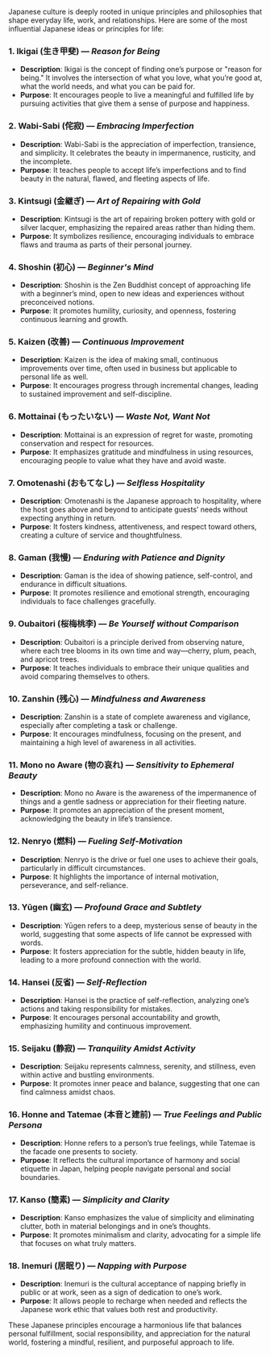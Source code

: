 Japanese culture is deeply rooted in unique principles and philosophies that shape everyday life, work, and relationships. Here are some of the most influential Japanese ideas or principles for life:

### 1. **Ikigai (生き甲斐)** — *Reason for Being*
   - **Description**: Ikigai is the concept of finding one’s purpose or "reason for being." It involves the intersection of what you love, what you’re good at, what the world needs, and what you can be paid for.
   - **Purpose**: It encourages people to live a meaningful and fulfilled life by pursuing activities that give them a sense of purpose and happiness.

### 2. **Wabi-Sabi (侘寂)** — *Embracing Imperfection*
   - **Description**: Wabi-Sabi is the appreciation of imperfection, transience, and simplicity. It celebrates the beauty in impermanence, rusticity, and the incomplete.
   - **Purpose**: It teaches people to accept life’s imperfections and to find beauty in the natural, flawed, and fleeting aspects of life.

### 3. **Kintsugi (金継ぎ)** — *Art of Repairing with Gold*
   - **Description**: Kintsugi is the art of repairing broken pottery with gold or silver lacquer, emphasizing the repaired areas rather than hiding them.
   - **Purpose**: It symbolizes resilience, encouraging individuals to embrace flaws and trauma as parts of their personal journey.

### 4. **Shoshin (初心)** — *Beginner's Mind*
   - **Description**: Shoshin is the Zen Buddhist concept of approaching life with a beginner’s mind, open to new ideas and experiences without preconceived notions.
   - **Purpose**: It promotes humility, curiosity, and openness, fostering continuous learning and growth.

### 5. **Kaizen (改善)** — *Continuous Improvement*
   - **Description**: Kaizen is the idea of making small, continuous improvements over time, often used in business but applicable to personal life as well.
   - **Purpose**: It encourages progress through incremental changes, leading to sustained improvement and self-discipline.

### 6. **Mottainai (もったいない)** — *Waste Not, Want Not*
   - **Description**: Mottainai is an expression of regret for waste, promoting conservation and respect for resources.
   - **Purpose**: It emphasizes gratitude and mindfulness in using resources, encouraging people to value what they have and avoid waste.

### 7. **Omotenashi (おもてなし)** — *Selfless Hospitality*
   - **Description**: Omotenashi is the Japanese approach to hospitality, where the host goes above and beyond to anticipate guests’ needs without expecting anything in return.
   - **Purpose**: It fosters kindness, attentiveness, and respect toward others, creating a culture of service and thoughtfulness.

### 8. **Gaman (我慢)** — *Enduring with Patience and Dignity*
   - **Description**: Gaman is the idea of showing patience, self-control, and endurance in difficult situations.
   - **Purpose**: It promotes resilience and emotional strength, encouraging individuals to face challenges gracefully.

### 9. **Oubaitori (桜梅桃李)** — *Be Yourself without Comparison*
   - **Description**: Oubaitori is a principle derived from observing nature, where each tree blooms in its own time and way—cherry, plum, peach, and apricot trees.
   - **Purpose**: It teaches individuals to embrace their unique qualities and avoid comparing themselves to others.

### 10. **Zanshin (残心)** — *Mindfulness and Awareness*
   - **Description**: Zanshin is a state of complete awareness and vigilance, especially after completing a task or challenge.
   - **Purpose**: It encourages mindfulness, focusing on the present, and maintaining a high level of awareness in all activities.

### 11. **Mono no Aware (物の哀れ)** — *Sensitivity to Ephemeral Beauty*
   - **Description**: Mono no Aware is the awareness of the impermanence of things and a gentle sadness or appreciation for their fleeting nature.
   - **Purpose**: It promotes an appreciation of the present moment, acknowledging the beauty in life’s transience.

### 12. **Nenryo (燃料)** — *Fueling Self-Motivation*
   - **Description**: Nenryo is the drive or fuel one uses to achieve their goals, particularly in difficult circumstances.
   - **Purpose**: It highlights the importance of internal motivation, perseverance, and self-reliance.

### 13. **Yūgen (幽玄)** — *Profound Grace and Subtlety*
   - **Description**: Yūgen refers to a deep, mysterious sense of beauty in the world, suggesting that some aspects of life cannot be expressed with words.
   - **Purpose**: It fosters appreciation for the subtle, hidden beauty in life, leading to a more profound connection with the world.

### 14. **Hansei (反省)** — *Self-Reflection*
   - **Description**: Hansei is the practice of self-reflection, analyzing one’s actions and taking responsibility for mistakes.
   - **Purpose**: It encourages personal accountability and growth, emphasizing humility and continuous improvement.

### 15. **Seijaku (静寂)** — *Tranquility Amidst Activity*
   - **Description**: Seijaku represents calmness, serenity, and stillness, even within active and bustling environments.
   - **Purpose**: It promotes inner peace and balance, suggesting that one can find calmness amidst chaos.

### 16. **Honne and Tatemae (本音と建前)** — *True Feelings and Public Persona*
   - **Description**: Honne refers to a person’s true feelings, while Tatemae is the facade one presents to society.
   - **Purpose**: It reflects the cultural importance of harmony and social etiquette in Japan, helping people navigate personal and social boundaries.

### 17. **Kanso (簡素)** — *Simplicity and Clarity*
   - **Description**: Kanso emphasizes the value of simplicity and eliminating clutter, both in material belongings and in one’s thoughts.
   - **Purpose**: It promotes minimalism and clarity, advocating for a simple life that focuses on what truly matters.

### 18. **Inemuri (居眠り)** — *Napping with Purpose*
   - **Description**: Inemuri is the cultural acceptance of napping briefly in public or at work, seen as a sign of dedication to one’s work.
   - **Purpose**: It allows people to recharge when needed and reflects the Japanese work ethic that values both rest and productivity.

These Japanese principles encourage a harmonious life that balances personal fulfillment, social responsibility, and appreciation for the natural world, fostering a mindful, resilient, and purposeful approach to life.

